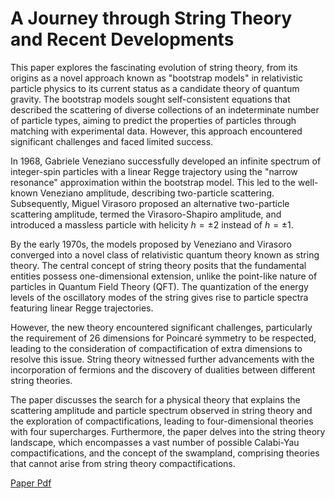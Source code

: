 # A Journey through String Theory and Recent Developments #

This paper explores the fascinating evolution of string theory, from its origins as a novel approach known as "bootstrap models" in relativistic particle physics to its current status as a candidate theory of quantum gravity. The bootstrap models sought self-consistent equations that described the scattering of diverse collections of an indeterminate number of particle types, aiming to predict the properties of particles through matching with experimental data. However, this approach encountered significant challenges and faced limited success.

In 1968, Gabriele Veneziano successfully developed an infinite spectrum of integer-spin particles with a linear Regge trajectory using the "narrow resonance" approximation within the bootstrap model. This led to the well-known Veneziano amplitude, describing two-particle scattering. Subsequently, Miguel Virasoro proposed an alternative two-particle scattering amplitude, termed the Virasoro-Shapiro amplitude, and introduced a massless particle with helicity $h = \pm 2$ instead of $h = \pm 1$.

By the early 1970s, the models proposed by Veneziano and Virasoro converged into a novel class of relativistic quantum theory known as string theory. The central concept of string theory posits that the fundamental entities possess one-dimensional extension, unlike the point-like nature of particles in Quantum Field Theory (QFT). The quantization of the energy levels of the oscillatory modes of the string gives rise to particle spectra featuring linear Regge trajectories.

However, the new theory encountered significant challenges, particularly the requirement of 26 dimensions for Poincaré symmetry to be respected, leading to the consideration of compactification of extra dimensions to resolve this issue. String theory witnessed further advancements with the incorporation of fermions and the discovery of dualities between different string theories.

The paper discusses the search for a physical theory that explains the scattering amplitude and particle spectrum observed in string theory and the exploration of compactifications, leading to four-dimensional theories with four supercharges. Furthermore, the paper delves into the string theory landscape, which encompasses a vast number of possible Calabi-Yau compactifications, and the concept of the swampland, comprising theories that cannot arise from string theory compactifications.




[Paper Pdf](https://drive.google.com/file/d/1X15TA-0TKW1pMIdTlYpfhvVbxhLrC5hC/view?usp=sharing)
